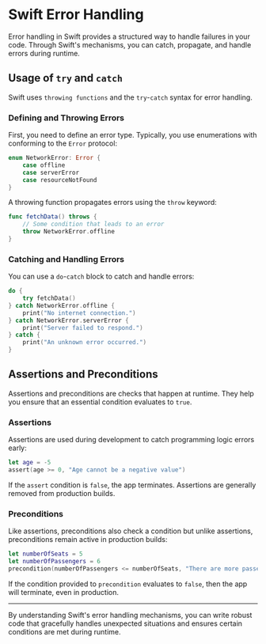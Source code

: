 # Swift Error Handling

Error handling in Swift provides a structured way to handle failures in your code. Through Swift's mechanisms, you can catch, propagate, and handle errors during runtime.

## Usage of `try` and `catch`

Swift uses `throwing functions` and the `try`-`catch` syntax for error handling.

### Defining and Throwing Errors

First, you need to define an error type. Typically, you use enumerations with conforming to the `Error` protocol:

```swift
enum NetworkError: Error {
    case offline
    case serverError
    case resourceNotFound
}
```

A throwing function propagates errors using the `throw` keyword:

```swift
func fetchData() throws {
    // Some condition that leads to an error
    throw NetworkError.offline
}
```

### Catching and Handling Errors

You can use a `do`-`catch` block to catch and handle errors:

```swift
do {
    try fetchData()
} catch NetworkError.offline {
    print("No internet connection.")
} catch NetworkError.serverError {
    print("Server failed to respond.")
} catch {
    print("An unknown error occurred.")
}
```

## Assertions and Preconditions

Assertions and preconditions are checks that happen at runtime. They help you ensure that an essential condition evaluates to `true`.

### Assertions

Assertions are used during development to catch programming logic errors early:

```swift
let age = -5
assert(age >= 0, "Age cannot be a negative value")
```

If the `assert` condition is `false`, the app terminates. Assertions are generally removed from production builds.

### Preconditions

Like assertions, preconditions also check a condition but unlike assertions, preconditions remain active in production builds:

```swift
let numberOfSeats = 5
let numberOfPassengers = 6
precondition(numberOfPassengers <= numberOfSeats, "There are more passengers than seats available.")
```

If the condition provided to `precondition` evaluates to `false`, then the app will terminate, even in production.

---

By understanding Swift's error handling mechanisms, you can write robust code that gracefully handles unexpected situations and ensures certain conditions are met during runtime.